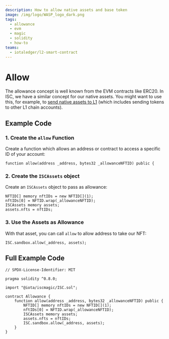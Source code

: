 ```yaml
---
description: How to allow native assets and base token
image: /img/logo/WASP_logo_dark.png
tags:
  - allowance
  - evm
  - magic
  - solidity
  - how-to
teams:
  - iotaledger/l2-smart-contract
---
```


# Allow

The allowance concept is well known from the EVM contracts like ERC20.
In ISC, we have a similar concept for our native assets. You might want to use this, for example, to [send native assets to L1](../send-assets-to-l1.mdx) (which includes sending tokens to other L1 chain accounts).

## Example Code

### 1. Create the `allow` Function

Create a function which allows an address or contract to access a specific ID of your account:

```solidity
function allow(address _address, bytes32 _allowanceNFTID) public {
```

### 2. Create the `ISCAssets` object

Create an `ISCAssets` object to pass as allowance:

```solidity
NFTID[] memory nftIDs = new NFTID[](1);
nftIDs[0] = NFTID.wrap(_allowanceNFTID);
ISCAssets memory assets;
assets.nfts = nftIDs;
```

### 3. Use the Assets as Allowance

With that asset, you can call `allow` to allow address to take our NFT:

```solidity
ISC.sandbox.allow(_address, assets);
```

## Full Example Code

```solidity
// SPDX-License-Identifier: MIT

pragma solidity ^0.8.0;

import "@iota/iscmagic/ISC.sol";

contract Allowance {
    function allow(address _address, bytes32 _allowanceNFTID) public {
        NFTID[] memory nftIDs = new NFTID[](1);
        nftIDs[0] = NFTID.wrap(_allowanceNFTID);
        ISCAssets memory assets;
        assets.nfts = nftIDs;
        ISC.sandbox.allow(_address, assets);
    }
}
```
